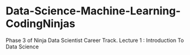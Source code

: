 # Data-Science-Machine-Learning-CodingNinjas
Phase 3 of Ninja Data Scientist Career Track.
Lecture 1 : Introduction To Data Science
